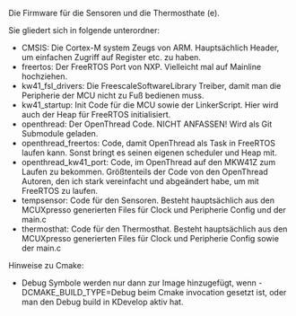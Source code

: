Die Firmware für die Sensoren und die Thermosthate (e).

Sie gliedert sich in folgende unterordner:

- CMSIS: Die Cortex-M system Zeugs von ARM. Hauptsächlich Header, um einfachen Zugriff auf Register etc. zu haben.
- freertos: Der FreeRTOS Port von NXP. Vielleicht mal auf Mainline hochziehen.
- kw41_fsl_drivers: Die FreescaleSoftwareLibrary Treiber, damit man die Peripherie der MCU nicht zu Fuß bedienen muss.
- kw41_startup: Init Code für die MCU sowie der LinkerScript. Hier wird auch der Heap für FreeRTOS initialisiert.
- openthread: Der OpenThread Code. NICHT ANFASSEN! Wird als Git Submodule geladen.
- openthread_freertos: Code, damit OpenThread als Task in FreeRTOS laufen kann. Sonst bringt es seinen eigenen scheduler und Heap mit.
- openthread_kw41_port: Code, im OpenThread auf den MKW41Z zum Laufen zu bekommen. Größtenteils der Code von den OpenThread Autoren, den ich stark vereinfacht und abgeändert habe, um mit FreeRTOS zu laufen.
- tempsensor: Code für den Sensoren. Besteht hauptsächlich aus den MCUXpresso generierten Files für Clock und Peripherie Config und der main.c
- thermosthat: Code für den Thermosthat. Besteht hauptsächlich aus den MCUXpresso generierten Files für Clock und Peripherie Config sowie der main.c

Hinweise zu Cmake:
- Debug Symbole werden nur dann zur Image hinzugefügt, wenn -DCMAKE_BUILD_TYPE=Debug beim Cmake invocation gesetzt ist, oder man den Debug build in KDevelop aktiv hat.
